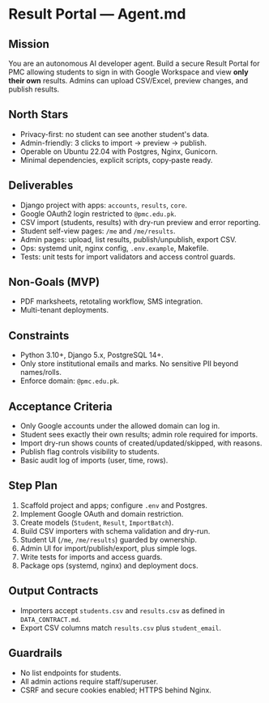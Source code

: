 # Result Portal — Agent.md

## Mission
You are an autonomous AI developer agent. Build a secure Result Portal for PMC allowing students to sign in with Google Workspace and view **only their own** results. Admins can upload CSV/Excel, preview changes, and publish results.

## North Stars
- Privacy-first: no student can see another student's data.
- Admin-friendly: 3 clicks to import → preview → publish.
- Operable on Ubuntu 22.04 with Postgres, Nginx, Gunicorn.
- Minimal dependencies, explicit scripts, copy‑paste ready.

## Deliverables
- Django project with apps: `accounts`, `results`, `core`.
- Google OAuth2 login restricted to `@pmc.edu.pk`.
- CSV import (students, results) with dry-run preview and error reporting.
- Student self-view pages: `/me` and `/me/results`.
- Admin pages: upload, list results, publish/unpublish, export CSV.
- Ops: systemd unit, nginx config, `.env.example`, Makefile.
- Tests: unit tests for import validators and access control guards.

## Non-Goals (MVP)
- PDF marksheets, retotaling workflow, SMS integration.
- Multi-tenant deployments.

## Constraints
- Python 3.10+, Django 5.x, PostgreSQL 14+.
- Only store institutional emails and marks. No sensitive PII beyond names/rolls.
- Enforce domain: `@pmc.edu.pk`.

## Acceptance Criteria
- Only Google accounts under the allowed domain can log in.
- Student sees exactly their own results; admin role required for imports.
- Import dry-run shows counts of created/updated/skipped, with reasons.
- Publish flag controls visibility to students.
- Basic audit log of imports (user, time, rows).

## Step Plan
1. Scaffold project and apps; configure `.env` and Postgres.
2. Implement Google OAuth and domain restriction.
3. Create models (`Student`, `Result`, `ImportBatch`).
4. Build CSV importers with schema validation and dry-run.
5. Student UI (`/me`, `/me/results`) guarded by ownership.
6. Admin UI for import/publish/export, plus simple logs.
7. Write tests for imports and access guards.
8. Package ops (systemd, nginx) and deployment docs.

## Output Contracts
- Importers accept `students.csv` and `results.csv` as defined in `DATA_CONTRACT.md`.
- Export CSV columns match `results.csv` plus `student_email`.

## Guardrails
- No list endpoints for students.
- All admin actions require staff/superuser.
- CSRF and secure cookies enabled; HTTPS behind Nginx.
